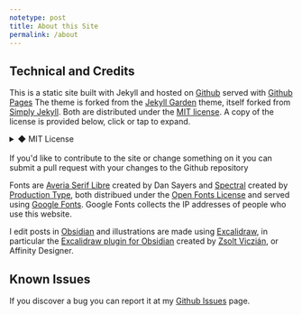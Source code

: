 ```yaml
---
notetype: post
title: About this Site
permalink: /about
---
```


## Technical and Credits

This is a static site built with Jekyll and hosted on [Github](https://github.com/jonesethan883/jonesethan883.github.io) served with [Github Pages](https://pages.github.com)
The theme is forked from the [Jekyll Garden](https://github.com/Jekyll-Garden/jekyll-garden.github.io) theme, itself forked from [Simply Jekyll](https://github.com/raghudotcc/simply-jekyll). Both are distributed under the [MIT license](https://opensource.org/licenses/MIT). A copy of the license is provided below, click or tap to expand.
<details>
 <summary>◆ MIT License</summary>
 <blockquote><p>Copyright (c) 2020 Raghuveer S, Hiran Venugopalan</p>

 <p>Permission is hereby granted, free of charge, to any person obtaining a copy of this software and associated documentation files (the "Software"), to deal in the Software without restriction, including without limitation the rights to use, copy, modify, merge, publish, distribute, sublicense, and/or sell copies of the Software, and to permit persons to whom the Software is furnished to do so, subject to the following conditions:</p>
 <p>The above copyright notice and this permission notice shall be included in all copies or substantial portions of the Software.</p>
<p>The software is provided "as is", without warranty of any kind, express or implied, including but not limited to the warranties of merchantability, fitness for a particular purpose and noninfringement. In no event shall the authors or copyright holders be liable for any claim, damages, or other liability, whether in an action of contract, tort or otherwise, arising from, out of or in connection with the Software or the use or other dealings in the Software.</p>
</blockquote>
</details>
<br>
If you'd like to contribute to the site or change something on it you can submit a pull request with your changes to the Github repository
<br>

Fonts are [Averia Serif Libre](http://iotic.com/averia/) created by Dan Sayers and [Spectral](https://fonts.google.com/specimen/Spectral#standard-styles) created by [Production Type](https://www.productiontype.com), both distribued under the [Open Fonts License](https://en.wikipedia.org/wiki/SIL_Open_Font_License) and served using [Google Fonts](https://fonts.google.com). Google Fonts collects the IP addresses of people who use this website.
<br>

I edit posts in [Obsidian](https://obsidian.md/) and illustrations are made using [Excalidraw](https://excalidraw.com/), in particular the [Excalidraw plugin for Obsidian](https://github.com/zsviczian/obsidian-excalidraw-plugin) created by [Zsolt Viczián](https://www.zsolt.blog/), or Affinity Designer.
<br>

## Known Issues

If you discover a bug you can report it at my [Github Issues](https://github.com/jonesethan883/jonesethan883.github.io/issues) page.

